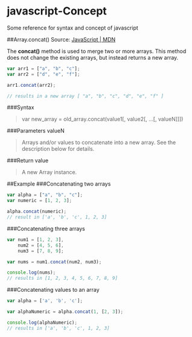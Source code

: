 # javascript-Concept
Some reference for syntax and concept of javascript

##Array.concat()
Source: [JavaScript | MDN](https://developer.mozilla.org/en/docs/Web/JavaScript/Reference/Global_Objects/Array/concat)

The **concat()** method is used to merge two or more arrays. This method does not change the existing arrays, 
but instead returns a new array.

```javascript
var arr1 = ["a", "b", "c"];
var arr2 = ["d", "e", "f"];

arr1.concat(arr2);

// results in a new array [ "a", "b", "c", "d", "e", "f" ]
```

###Syntax
> var new_array = old_array.concat(value1[, value2[, ...[, valueN]]])

###Parameters
valueN
> Arrays and/or values to concatenate into a new array. See the description below for details.

###Return value
> A new Array instance.

##Example
###Concatenating two arrays
```javascript
var alpha = ["a", "b", "c"];
var numeric = [1, 2, 3];

alpha.concat(numeric);
// result in ['a', 'b', 'c', 1, 2, 3]
```

###Concatenating three arrays
```javascript
var num1 = [1, 2, 3],
    num2 = [4, 5, 6],
    num3 = [7, 8, 9];

var nums = num1.concat(num2, num3);

console.log(nums); 
// results in [1, 2, 3, 4, 5, 6, 7, 8, 9]
```

###Concatenating values to an array
```javascript
var alpha = ['a', 'b', 'c'];

var alphaNumeric = alpha.concat(1, [2, 3]);

console.log(alphaNumeric); 
// results in ['a', 'b', 'c', 1, 2, 3]
```